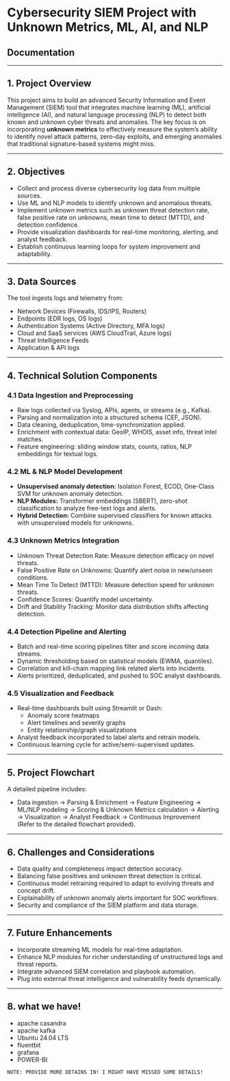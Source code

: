 # Cybersecurity SIEM Project with Unknown Metrics, ML, AI, and NLP  
## Documentation

***

## 1. Project Overview  
This project aims to build an advanced Security Information and Event Management (SIEM) tool that integrates machine learning (ML), artificial intelligence (AI), and natural language processing (NLP) to detect both known and unknown cyber threats and anomalies. The key focus is on incorporating **unknown metrics** to effectively measure the system’s ability to identify novel attack patterns, zero-day exploits, and emerging anomalies that traditional signature-based systems might miss.

***

## 2. Objectives  
- Collect and process diverse cybersecurity log data from multiple sources.  
- Use ML and NLP models to identify unknown and anomalous threats.  
- Implement unknown metrics such as unknown threat detection rate, false positive rate on unknowns, mean time to detect (MTTD), and detection confidence.  
- Provide visualization dashboards for real-time monitoring, alerting, and analyst feedback.  
- Establish continuous learning loops for system improvement and adaptability.

***

## 3. Data Sources  
The tool ingests logs and telemetry from:  
- Network Devices (Firewalls, IDS/IPS, Routers)  
- Endpoints (EDR logs, OS logs)  
- Authentication Systems (Active Directory, MFA logs)  
- Cloud and SaaS services (AWS CloudTrail, Azure logs)  
- Threat Intelligence Feeds  
- Application & API logs  

***

## 4. Technical Solution Components  

### 4.1 Data Ingestion and Preprocessing  
- Raw logs collected via Syslog, APIs, agents, or streams (e.g., Kafka).  
- Parsing and normalization into a structured schema (CEF, JSON).  
- Data cleaning, deduplication, time-synchronization applied.  
- Enrichment with contextual data: GeoIP, WHOIS, asset info, threat intel matches.  
- Feature engineering: sliding window stats, counts, ratios, NLP embeddings for textual logs.

### 4.2 ML & NLP Model Development  
- **Unsupervised anomaly detection:** Isolation Forest, ECOD, One-Class SVM for unknown anomaly detection.  
- **NLP Modules:** Transformer embeddings (SBERT), zero-shot classification to analyze free-text logs and alerts.  
- **Hybrid Detection:** Combine supervised classifiers for known attacks with unsupervised models for unknowns.

### 4.3 Unknown Metrics Integration  
- Unknown Threat Detection Rate: Measure detection efficacy on novel threats.  
- False Positive Rate on Unknowns: Quantify alert noise in new/unseen conditions.  
- Mean Time To Detect (MTTD): Measure detection speed for unknown threats.  
- Confidence Scores: Quantify model uncertainty.  
- Drift and Stability Tracking: Monitor data distribution shifts affecting detection.

### 4.4 Detection Pipeline and Alerting  
- Batch and real-time scoring pipelines filter and score incoming data streams.  
- Dynamic thresholding based on statistical models (EWMA, quantiles).  
- Correlation and kill-chain mapping link related alerts into incidents.  
- Alerts prioritized, deduplicated, and pushed to SOC analyst dashboards.

### 4.5 Visualization and Feedback  
- Real-time dashboards built using Streamlit or Dash:  
  - Anomaly score heatmaps  
  - Alert timelines and severity graphs  
  - Entity relationship/graph visualizations  
- Analyst feedback incorporated to label alerts and retrain models.  
- Continuous learning cycle for active/semi-supervised updates.

***

## 5. Project Flowchart  
A detailed pipeline includes:  
- Data ingestion → Parsing & Enrichment → Feature Engineering → ML/NLP modeling → Scoring & Unknown Metrics calculation → Alerting → Visualization → Analyst Feedback → Continuous Improvement  
(Refer to the detailed flowchart provided).

***

## 6. Challenges and Considerations  
- Data quality and completeness impact detection accuracy.  
- Balancing false positives and unknown threat detection is critical.  
- Continuous model retraining required to adapt to evolving threats and concept drift.  
- Explainability of unknown anomaly alerts important for SOC workflows.  
- Security and compliance of the SIEM platform and data storage.

***

## 7. Future Enhancements  
- Incorporate streaming ML models for real-time adaptation.  
- Enhance NLP modules for richer understanding of unstructured logs and threat reports.  
- Integrate advanced SIEM correlation and playbook automation.  
- Plug into external threat intelligence and vulnerability feeds dynamically.

***

## 8. what we have!
- apache casandra
- apache kafka
- Ubuntu 24.04 LTS
- fluentbit
- grafana
- POWER-BI
```
NOTE: PROVIDE MORE DETAINS IN! I MIGHT HAVE MISSED SOME DETAILS!
```
